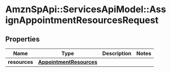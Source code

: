 # AmznSpApi::ServicesApiModel::AssignAppointmentResourcesRequest

## Properties
Name | Type | Description | Notes
------------ | ------------- | ------------- | -------------
**resources** | [**AppointmentResources**](AppointmentResources.md) |  | 

